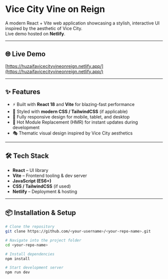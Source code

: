 # Vice City Vine on Reign

A modern React + Vite web application showcasing a stylish, interactive UI inspired by the aesthetic of Vice City.  
Live demo hosted on **Netlify**.

---

## 🌐 Live Demo
[https://huzaifavicecityvineonreign.netlify.app/](https://huzaifavicecityvineonreign.netlify.app/)

---

## ✨ Features
- ⚡ Built with **React 18** and **Vite** for blazing-fast performance
- 🎨 Styled with **modern CSS / TailwindCSS** (if applicable)
- 📱 Fully responsive design for mobile, tablet, and desktop
- 🔄 Hot Module Replacement (HMR) for instant updates during development
- 🎭 Thematic visual design inspired by Vice City aesthetics

---

## 🛠 Tech Stack
- **React** – UI library
- **Vite** – Frontend tooling & dev server
- **JavaScript (ES6+)**
- **CSS / TailwindCSS** (if used)
- **Netlify** – Deployment & hosting

---

## 📦 Installation & Setup

```bash
# Clone the repository
git clone https://github.com/<your-username>/<your-repo-name>.git

# Navigate into the project folder
cd <your-repo-name>

# Install dependencies
npm install

# Start development server
npm run dev
